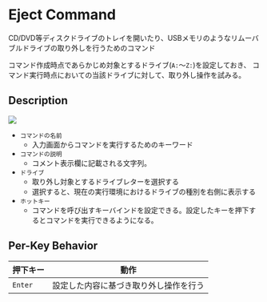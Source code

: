 # Eject Command

CD/DVD等ディスクドライブのトレイを開いたり、USBメモリのようなリムーバブルドライブの取り外しを行うためのコマンド

コマンド作成時点であらかじめ対象とするドライブ(`A:`～`Z:`)を設定しておき、
コマンド実行時点においての当該ドライブに対して、取り外し操作を試みる。

## Description

![](../image/edit-ejectvolumecommand.png)

- `コマンドの名前`
  - 入力画面からコマンドを実行するためのキーワード
- `コマンドの説明`
  - コメント表示欄に記載される文字列。
- `ドライブ`
  - 取り外し対象とするドライブレターを選択する
  - 選択すると、現在の実行環境におけるドライブの種別を右側に表示する
- `ホットキー`
  - コマンドを呼び出すキーバインドを設定できる。設定したキーを押下するとコマンドを実行できるようになる。

## Per-Key Behavior

|押下キー|動作|
|--|--|
|`Enter`|設定した内容に基づき取り外し操作を行う|

